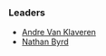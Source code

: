 
### Leaders

* [Andre Van Klaveren](andre.vanklaveren@owasp.org)
* [Nathan Byrd](nathan.byrd@owasp.org)
